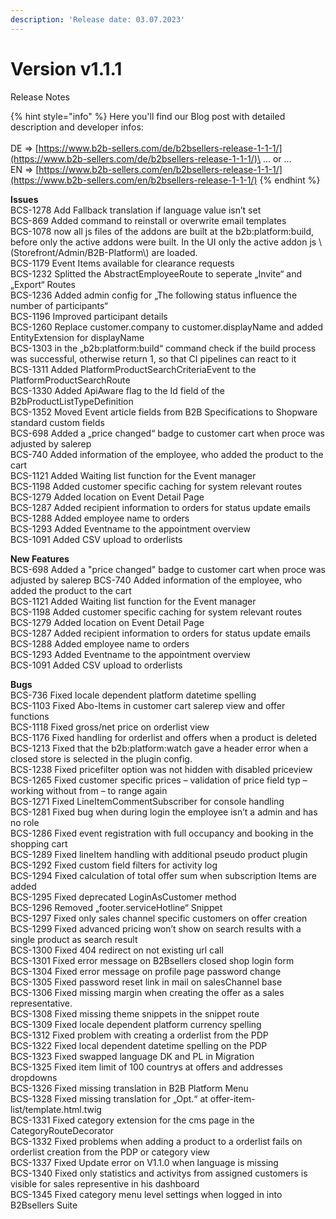 ```yaml
---
description: 'Release date: 03.07.2023'
---
```


# Version v1.1.1

Release Notes

{% hint style="info" %}
Here you'll find our Blog post with detailed description and developer infos: \
\
DE => [https://www.b2b-sellers.com/de/b2bsellers-release-1-1-1/](https://www.b2b-sellers.com/de/b2bsellers-release-1-1-1/)\
... or ... \
EN => [https://www.b2b-sellers.com/en/b2bsellers-release-1-1-1/](https://www.b2b-sellers.com/en/b2bsellers-release-1-1-1/)
{% endhint %}

**Issues**\
BCS-1278 Add Fallback translation if language value isn’t set\
BCS-869 Added command to reinstall or overwrite email templates\
BCS-1078 now all js files of the addons are built at the b2b:platform:build, before only the active addons were built. In the UI only the active addon js \\(Storefront/Admin/B2B-Platform\\) are loaded.\
BCS-1179 Event Items available for clearance requests\
BCS-1232 Splitted the AbstractEmployeeRoute to seperate „Invite“ and „Export“ Routes\
BCS-1236 Added admin config for „The following status influence the number of participants“\
BCS-1196 Improved participant details\
BCS-1260 Replace customer.company to customer.displayName and added EntityExtension for displayName\
BCS-1303 in the „b2b:platform:build“ command check if the build process was successful, otherwise return 1, so that CI pipelines can react to it\
BCS-1311 Added PlatformProductSearchCriteriaEvent to the PlatformProductSearchRoute\
BCS-1330 Added ApiAware flag to the Id field of the B2bProductListTypeDefinition\
BCS-1352 Moved Event article fields from B2B Specifications to Shopware standard custom fields\
BCS-698 Added a „price changed“ badge to customer cart when proce was adjusted by salerep\
BCS-740 Added information of the employee, who added the product to the cart\
BCS-1121 Added Waiting list function for the Event manager\
BCS-1198 Added customer specific caching for system relevant routes\
BCS-1279 Added location on Event Detail Page\
BCS-1287 Added recipient information to orders for status update emails\
BCS-1288 Added employee name to orders\
BCS-1293 Added Eventname to the appointment overview\
BCS-1091 Added CSV upload to orderlists

**New Features**\
BCS-698 Added a "price changed" badge to customer cart when proce was adjusted by salerep BCS-740 Added information of the employee, who added the product to the cart \
BCS-1121 Added Waiting list function for the Event manager \
BCS-1198 Added customer specific caching for system relevant routes \
BCS-1279 Added location on Event Detail Page \
BCS-1287 Added recipient information to orders for status update emails \
BCS-1288 Added employee name to orders \
BCS-1293 Added Eventname to the appointment overview \
BCS-1091 Added CSV upload to orderlists

**Bugs**\
BCS-736 Fixed locale dependent platform datetime spelling \
BCS-1103 Fixed Abo-Items in customer cart salerep view and offer functions \
BCS-1118 Fixed gross/net price on orderlist view \
BCS-1176 Fixed handling for orderlist and offers when a product is deleted \
BCS-1213 Fixed that the b2b:platform:watch gave a header error when a closed store is selected in the plugin config. \
BCS-1238 Fixed pricefilter option was not hidden with disabled priceview \
BCS-1265 Fixed customer specific prices – validation of price field typ – working without from – to range again \
BCS-1271 Fixed LineItemCommentSubscriber for console handling \
BCS-1281 Fixed bug when during login the employee isn’t a admin and has no role \
BCS-1286 Fixed event registration with full occupancy and booking in the shopping cart \
BCS-1289 Fixed lineItem handling with additional pseudo product plugin \
BCS-1292 Fixed custom field filters for activity log \
BCS-1294 Fixed calculation of total offer sum when subscription Items are added \
BCS-1295 Fixed deprecated LoginAsCustomer method \
BCS-1296 Removed „footer.serviceHotline“ Snippet \
BCS-1297 Fixed only sales channel specific customers on offer creation \
BCS-1299 Fixed advanced pricing won’t show on search results with a single product as search result \
BCS-1300 Fixed 404 redirect on not existing url call \
BCS-1301 Fixed error message on B2Bsellers closed shop login form \
BCS-1304 Fixed error message on profile page password change \
BCS-1305 Fixed password reset link in mail on salesChannel base \
BCS-1306 Fixed missing margin when creating the offer as a sales representative. \
BCS-1308 Fixed missing theme snippets in the snippet route \
BCS-1309 Fixed locale dependent platform currency spelling \
BCS-1312 Fixed problem with creating a orderlist from the PDP \
BCS-1322 Fixed local dependent datetime spelling on the PDP \
BCS-1323 Fixed swapped language DK and PL in Migration \
BCS-1325 Fixed item limit of 100 countrys at offers and addresses dropdowns \
BCS-1326 Fixed missing translation in B2B Platform Menu \
BCS-1328 Fixed missing translation for „Opt.“ at offer-item-list/template.html.twig \
BCS-1331 Fixed category extension for the cms page in the CategoryRouteDecorator \
BCS-1332 Fixed problems when adding a product to a orderlist fails on orderlist creation from the PDP or category view \
BCS-1337 Fixed Update error on V1.1.0 when language is missing \
BCS-1340 Fixed only statistics and activitys from assigned customers is visible for sales representive in his dashboard \
BCS-1345 Fixed category menu level settings when logged in into B2Bsellers Suite



